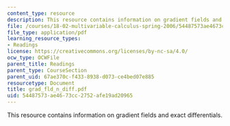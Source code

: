 ```yaml
---
content_type: resource
description: This resource contains information on gradient fields and exact differentials.
file: /courses/18-02-multivariable-calculus-spring-2006/54487573ae4673cc2752afe19ad20965_grad_fld_n_diff.pdf
file_type: application/pdf
learning_resource_types:
- Readings
license: https://creativecommons.org/licenses/by-nc-sa/4.0/
ocw_type: OCWFile
parent_title: Readings
parent_type: CourseSection
parent_uid: 67ae370c-f433-8938-d073-ce4bed07e885
resourcetype: Document
title: grad_fld_n_diff.pdf
uid: 54487573-ae46-73cc-2752-afe19ad20965
---
```

This resource contains information on gradient fields and exact differentials.